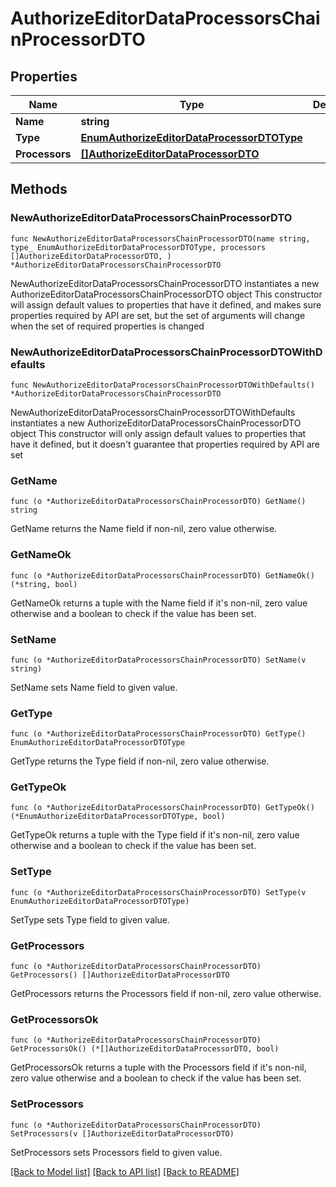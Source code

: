 # AuthorizeEditorDataProcessorsChainProcessorDTO

## Properties

Name | Type | Description | Notes
------------ | ------------- | ------------- | -------------
**Name** | **string** |  | 
**Type** | [**EnumAuthorizeEditorDataProcessorDTOType**](EnumAuthorizeEditorDataProcessorDTOType.md) |  | 
**Processors** | [**[]AuthorizeEditorDataProcessorDTO**](AuthorizeEditorDataProcessorDTO.md) |  | 

## Methods

### NewAuthorizeEditorDataProcessorsChainProcessorDTO

`func NewAuthorizeEditorDataProcessorsChainProcessorDTO(name string, type_ EnumAuthorizeEditorDataProcessorDTOType, processors []AuthorizeEditorDataProcessorDTO, ) *AuthorizeEditorDataProcessorsChainProcessorDTO`

NewAuthorizeEditorDataProcessorsChainProcessorDTO instantiates a new AuthorizeEditorDataProcessorsChainProcessorDTO object
This constructor will assign default values to properties that have it defined,
and makes sure properties required by API are set, but the set of arguments
will change when the set of required properties is changed

### NewAuthorizeEditorDataProcessorsChainProcessorDTOWithDefaults

`func NewAuthorizeEditorDataProcessorsChainProcessorDTOWithDefaults() *AuthorizeEditorDataProcessorsChainProcessorDTO`

NewAuthorizeEditorDataProcessorsChainProcessorDTOWithDefaults instantiates a new AuthorizeEditorDataProcessorsChainProcessorDTO object
This constructor will only assign default values to properties that have it defined,
but it doesn't guarantee that properties required by API are set

### GetName

`func (o *AuthorizeEditorDataProcessorsChainProcessorDTO) GetName() string`

GetName returns the Name field if non-nil, zero value otherwise.

### GetNameOk

`func (o *AuthorizeEditorDataProcessorsChainProcessorDTO) GetNameOk() (*string, bool)`

GetNameOk returns a tuple with the Name field if it's non-nil, zero value otherwise
and a boolean to check if the value has been set.

### SetName

`func (o *AuthorizeEditorDataProcessorsChainProcessorDTO) SetName(v string)`

SetName sets Name field to given value.


### GetType

`func (o *AuthorizeEditorDataProcessorsChainProcessorDTO) GetType() EnumAuthorizeEditorDataProcessorDTOType`

GetType returns the Type field if non-nil, zero value otherwise.

### GetTypeOk

`func (o *AuthorizeEditorDataProcessorsChainProcessorDTO) GetTypeOk() (*EnumAuthorizeEditorDataProcessorDTOType, bool)`

GetTypeOk returns a tuple with the Type field if it's non-nil, zero value otherwise
and a boolean to check if the value has been set.

### SetType

`func (o *AuthorizeEditorDataProcessorsChainProcessorDTO) SetType(v EnumAuthorizeEditorDataProcessorDTOType)`

SetType sets Type field to given value.


### GetProcessors

`func (o *AuthorizeEditorDataProcessorsChainProcessorDTO) GetProcessors() []AuthorizeEditorDataProcessorDTO`

GetProcessors returns the Processors field if non-nil, zero value otherwise.

### GetProcessorsOk

`func (o *AuthorizeEditorDataProcessorsChainProcessorDTO) GetProcessorsOk() (*[]AuthorizeEditorDataProcessorDTO, bool)`

GetProcessorsOk returns a tuple with the Processors field if it's non-nil, zero value otherwise
and a boolean to check if the value has been set.

### SetProcessors

`func (o *AuthorizeEditorDataProcessorsChainProcessorDTO) SetProcessors(v []AuthorizeEditorDataProcessorDTO)`

SetProcessors sets Processors field to given value.



[[Back to Model list]](../README.md#documentation-for-models) [[Back to API list]](../README.md#documentation-for-api-endpoints) [[Back to README]](../README.md)


